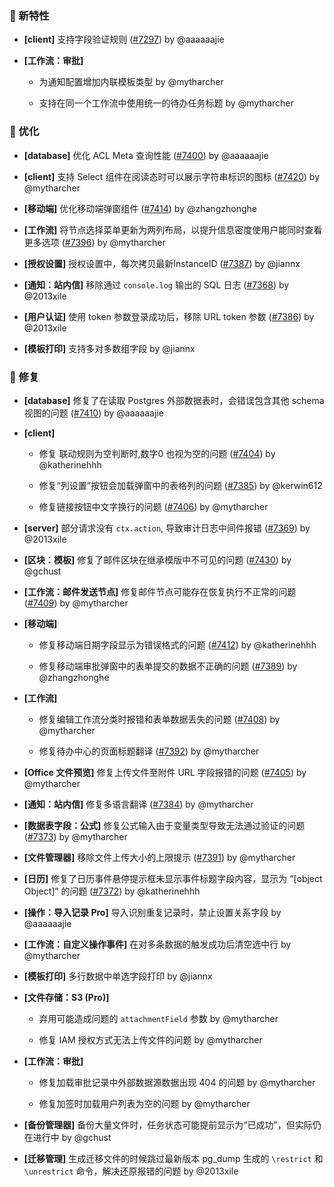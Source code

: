 ### 🎉 新特性

- **[client]** 支持字段验证规则 ([#7297](https://github.com/nocobase/nocobase/pull/7297)) by @aaaaaajie

- **[工作流：审批]**
  - 为通知配置增加内联模板类型 by @mytharcher

  - 支持在同一个工作流中使用统一的待办任务标题 by @mytharcher

### 🚀 优化

- **[database]** 优化 ACL Meta 查询性能 ([#7400](https://github.com/nocobase/nocobase/pull/7400)) by @aaaaaajie

- **[client]** 支持 Select 组件在阅读态时可以展示字符串标识的图标 ([#7420](https://github.com/nocobase/nocobase/pull/7420)) by @mytharcher

- **[移动端]** 优化移动端弹窗组件 ([#7414](https://github.com/nocobase/nocobase/pull/7414)) by @zhangzhonghe

- **[工作流]** 将节点选择菜单更新为两列布局，以提升信息密度使用户能同时查看更多选项 ([#7396](https://github.com/nocobase/nocobase/pull/7396)) by @mytharcher

- **[授权设置]** 授权设置中，每次拷贝最新InstanceID ([#7387](https://github.com/nocobase/nocobase/pull/7387)) by @jiannx

- **[通知：站内信]** 移除通过 `console.log` 输出的 SQL 日志 ([#7368](https://github.com/nocobase/nocobase/pull/7368)) by @2013xile

- **[用户认证]** 使用 token 参数登录成功后，移除 URL token 参数 ([#7386](https://github.com/nocobase/nocobase/pull/7386)) by @2013xile

- **[模板打印]** 支持多对多数组字段 by @jiannx

### 🐛 修复

- **[database]** 修复了在读取 Postgres 外部数据表时，会错误包含其他 schema 视图的问题 ([#7410](https://github.com/nocobase/nocobase/pull/7410)) by @aaaaaajie

- **[client]**
  - 修复 联动规则为空判断时,数字0 也视为空的问题 ([#7404](https://github.com/nocobase/nocobase/pull/7404)) by @katherinehhh

  - 修复“列设置”按钮会加载弹窗中的表格列的问题 ([#7385](https://github.com/nocobase/nocobase/pull/7385)) by @kerwin612

  - 修复链接按钮中文字换行的问题 ([#7406](https://github.com/nocobase/nocobase/pull/7406)) by @mytharcher

- **[server]** 部分请求没有 `ctx.action`, 导致审计日志中间件报错 ([#7369](https://github.com/nocobase/nocobase/pull/7369)) by @2013xile

- **[区块：模板]** 修复了邮件区块在继承模版中不可见的问题 ([#7430](https://github.com/nocobase/nocobase/pull/7430)) by @gchust

- **[工作流：邮件发送节点]** 修复邮件节点可能存在恢复执行不正常的问题 ([#7409](https://github.com/nocobase/nocobase/pull/7409)) by @mytharcher

- **[移动端]**
  - 修复移动端日期字段显示为错误格式的问题 ([#7412](https://github.com/nocobase/nocobase/pull/7412)) by @katherinehhh

  - 修复移动端审批弹窗中的表单提交的数据不正确的问题 ([#7389](https://github.com/nocobase/nocobase/pull/7389)) by @zhangzhonghe

- **[工作流]**
  - 修复编辑工作流分类时报错和表单数据丢失的问题 ([#7408](https://github.com/nocobase/nocobase/pull/7408)) by @mytharcher

  - 修复待办中心的页面标题翻译 ([#7392](https://github.com/nocobase/nocobase/pull/7392)) by @mytharcher

- **[Office 文件预览]** 修复上传文件至附件 URL 字段报错的问题 ([#7405](https://github.com/nocobase/nocobase/pull/7405)) by @mytharcher

- **[通知：站内信]** 修复多语言翻译 ([#7384](https://github.com/nocobase/nocobase/pull/7384)) by @mytharcher

- **[数据表字段：公式]** 修复公式输入由于变量类型导致无法通过验证的问题 ([#7373](https://github.com/nocobase/nocobase/pull/7373)) by @mytharcher

- **[文件管理器]** 移除文件上传大小的上限提示 ([#7391](https://github.com/nocobase/nocobase/pull/7391)) by @mytharcher

- **[日历]** 修复了日历事件悬停提示框未显示事件标题字段内容，显示为 “[object Object]” 的问题 ([#7372](https://github.com/nocobase/nocobase/pull/7372)) by @katherinehhh

- **[操作：导入记录 Pro]** 导入识别重复记录时，禁止设置关系字段 by @aaaaaajie

- **[工作流：自定义操作事件]** 在对多条数据的触发成功后清空选中行 by @mytharcher

- **[模板打印]** 多行数据中单选字段打印 by @jiannx

- **[文件存储：S3 (Pro)]**
  - 弃用可能造成问题的 `attachmentField` 参数 by @mytharcher

  - 修复 IAM 授权方式无法上传文件的问题 by @mytharcher

- **[工作流：审批]**
  - 修复加载审批记录中外部数据源数据出现 404 的问题 by @mytharcher

  - 修复加签时加载用户列表为空的问题 by @mytharcher

- **[备份管理器]** 备份大量文件时，任务状态可能提前显示为“已成功”，但实际仍在进行中 by @gchust

- **[迁移管理]** 生成迁移文件的时候跳过最新版本 pg_dump 生成的 `\restrict` 和 `\unrestrict` 命令，解决还原报错的问题 by @2013xile

